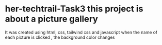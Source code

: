 # her-techtrail-Task3 this project is about a picture gallery 
It was created using html, css, tailwind css and javascript
when the name of each picture is clicked , the background color changes
